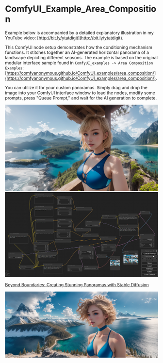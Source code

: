 # ComfyUI_Example_Area_Composition

Example below is accompanied by a detailed explanatory illustration in my YouTube video: [http://bit.ly/ytatdigit](http://bit.ly/ytatdigit).

This ComfyUI node setup demonstrates how the conditioning mechanism functions. It stitches together an AI-generated horizontal panorama of a landscape depicting different seasons. The example is based on the original modular interface sample found in `ComfyUI_examples -> Area Composition Examples`: [https://comfyanonymous.github.io/ComfyUI_examples/area_composition/](https://comfyanonymous.github.io/ComfyUI_examples/area_composition/).

You can utilize it for your custom panoramas. Simply drag and drop the image into your ComfyUI interface window to load the nodes, modify some prompts, press "Queue Prompt," and wait for the AI generation to complete.

![Load this image to ComfyUI window for full node setup](ComfyUI_00366_.png)
![Full node setup preview](ComfyUI_Conditioning_by_ATDIGIT-FHD.png)

[Beyond Boundaries: Creating Stunning Panoramas with Stable Diffusion](https://youtu.be/c54HtMDZ_X4)

![Load this image to ComfyUI window for full node setup](ComfyUI_00439_.png)
